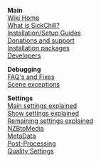 **Main**<br/>
[Wiki Home](https://github.com/SickChill/SickChill/wiki)  
[What is SickChill?](What-is-SickChill.md)  
[Installation/Setup Guides](Installation-&-Configuration-Guides.md)  
[Donations and support](Donations.md)  
[Installation packages](SickChill-installation-packages.md)  
[Developers](Developers.md)

**Debugging**<br/>
[FAQ's and Fixes](FAQ%27s-and-Fixes.md)  
[Scene exceptions](Scene-exceptions-and-numbering.md)

**Settings**<br/>
[Main settings explained](Settings-explained.md)  
[Show settings explained](Show-settings-explained.md)  
[Remaining settings explained](Remaining-settings-explained.md)  
[NZBtoMedia](NZBtoMedia.md)  
[MetaData](MetaData.md)  
[Post-Processing](Post-Processing.md)  
[Quality Settings](Quality-Settings.md)
